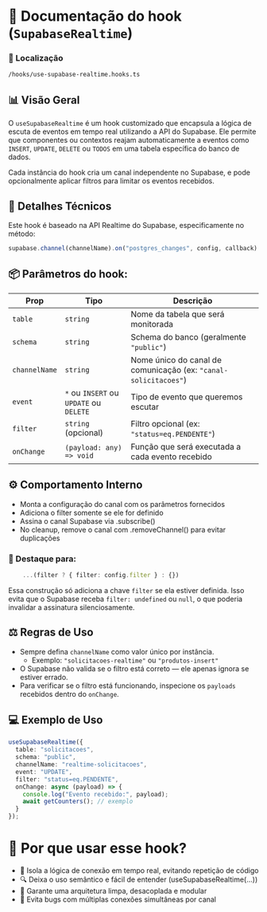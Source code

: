 # 📁 Documentação do hook (`SupabaseRealtime`)

### 📁 Localização

`/hooks/use-supabase-realtime.hooks.ts`

## 📊 Visão Geral

O `useSupabaseRealtime` é um hook customizado que encapsula a lógica de escuta de eventos em tempo real utilizando a API do Supabase. Ele permite que componentes ou contextos reajam automaticamente a eventos como `INSERT`, `UPDATE`, `DELETE` ou `TODOS` em uma tabela específica do banco de dados.

Cada instância do hook cria um canal independente no Supabase, e pode opcionalmente aplicar filtros para limitar os eventos recebidos.


## 🔎 Detalhes Técnicos

Este hook é baseado na API Realtime do Supabase, especificamente no método:

```ts
supabase.channel(channelName).on("postgres_changes", config, callback)
```

## 📦 Parâmetros do hook:

| Prop            | Tipo                                   | Descrição                                                      |
|-----------------|----------------------------------------|----------------------------------------------------------------|
| `table`         | `string`                               | Nome da tabela que será monitorada                             |
| `schema`        | `string`                               | Schema do banco (geralmente `"public"`)                        |
| `channelName`   | `string`                               | Nome único do canal de comunicação (ex: `"canal-solicitacoes"`)|
| `event`         | `*` ou `INSERT` ou `UPDATE` ou `DELETE`| Tipo de evento que queremos escutar                            |
| `filter`        | `string` (opcional)                    | Filtro opcional (ex: `"status=eq.PENDENTE"`)                   |
| `onChange`      | `(payload: any) => void`               | Função que será executada a cada evento recebido               |

## ⚙️ Comportamento Interno

- Monta a configuração do canal com os parâmetros fornecidos
- Adiciona o filter somente se ele for definido
- Assina o canal Supabase via .subscribe()
- No cleanup, remove o canal com .removeChannel() para evitar duplicações

### 🔎 Destaque para:

```ts
    ...(filter ? { filter: config.filter } : {})
```
Essa construção só adiciona a chave `filter` se ela estiver definida. Isso evita que o Supabase receba `filter: undefined` ou `null`, o que poderia invalidar a assinatura silenciosamente.

## ⚖️ Regras de Uso

- Sempre defina `channelName` como valor único por instância.
    - Exemplo: `"solicitacoes-realtime"` ou `"produtos-insert"`
- O Supabase não valida se o filtro está correto — ele apenas ignora se estiver errado.
- Para verificar se o filtro está funcionando, inspecione os `payloads` recebidos dentro do `onChange`.


## 💻 Exemplo de Uso
```ts
useSupabaseRealtime({
  table: "solicitacoes",
  schema: "public",
  channelName: "realtime-solicitacoes",
  event: "UPDATE",
  filter: "status=eq.PENDENTE",
  onChange: async (payload) => {
    console.log("Evento recebido:", payload);
    await getCounters(); // exemplo
  }
});
```

# 🧠 Por que usar esse hook?

- 🔄 Isola a lógica de conexão em tempo real, evitando repetição de código
- 🔍 Deixa o uso semântico e fácil de entender (useSupabaseRealtime(...))
- 🧱 Garante uma arquitetura limpa, desacoplada e modular
- 🚦 Evita bugs com múltiplas conexões simultâneas por canal